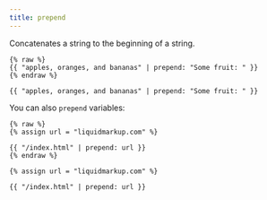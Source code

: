 ```yaml
---
title: prepend
---
```


Concatenates a string to the beginning of a string.

```liquid
{% raw %}
{{ "apples, oranges, and bananas" | prepend: "Some fruit: " }}
{% endraw %}
```

```text
{{ "apples, oranges, and bananas" | prepend: "Some fruit: " }}
```

You can also `prepend` variables:

```liquid
{% raw %}
{% assign url = "liquidmarkup.com" %}

{{ "/index.html" | prepend: url }}
{% endraw %}
```

```text
{% assign url = "liquidmarkup.com" %}

{{ "/index.html" | prepend: url }}
```
